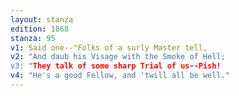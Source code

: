 ```yaml
---
layout: stanza
edition: 1868
stanza: 95
v1: Said one--"Folks of a surly Master tell,
v2: "And daub his Visage with the Smoke of Hell;
v3: "They talk of some sharp Trial of us--Pish!
v4: "He's a good Fellow, and 'twill all be well."
---
```

